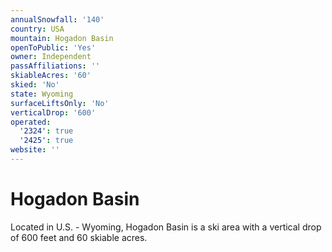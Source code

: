 ```yaml
---
annualSnowfall: '140'
country: USA
mountain: Hogadon Basin
openToPublic: 'Yes'
owner: Independent
passAffiliations: ''
skiableAcres: '60'
skied: 'No'
state: Wyoming
surfaceLiftsOnly: 'No'
verticalDrop: '600'
operated:
  '2324': true
  '2425': true
website: ''
---
```



# Hogadon Basin

Located in U.S. - Wyoming, Hogadon Basin is a ski area with a vertical drop of 600 feet and 60 skiable acres.
